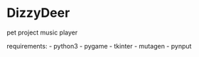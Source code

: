 # DizzyDeer
pet project music player

requirements:
    - python3
    - pygame
    - tkinter
    - mutagen
    - pynput
    